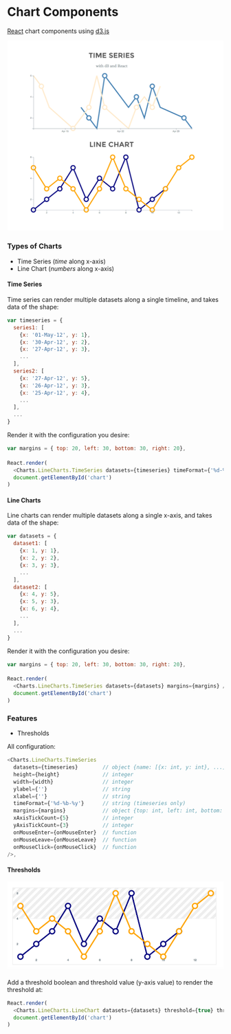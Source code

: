 # Chart Components

[React](http://facebook.github.io/react/) chart components using [d3.js](http://d3js.org/)

![Screenshot](https://raw.githubusercontent.com/NathanielWroblewski/d3_react_chart_components/master/screenshots/screenshot.png)

### Types of Charts

  * Time Series (*time* along x-axis)
  * Line Chart (*numbers* along x-axis)

#### Time Series

Time series can render multiple datasets along a single timeline, and takes data of the shape:

```js
var timeseries = {
  series1: [
    {x: '01-May-12', y: 1},
    {x: '30-Apr-12', y: 2},
    {x: '27-Apr-12', y: 3},
    ...
  ],
  series2: [
    {x: '27-Apr-12', y: 5},
    {x: '26-Apr-12', y: 3},
    {x: '25-Apr-12', y: 4},
    ...
  ],
  ...
}
```

Render it with the configuration you desire:

```js
var margins = { top: 20, left: 30, bottom: 30, right: 20},

React.render(
  <Charts.LineCharts.TimeSeries datasets={timeseries} timeFormat={'%d-%b-%y'} margins={margins} />,
  document.getElementById('chart')
)
```

#### Line Charts

Line charts can render multiple datasets along a single x-axis, and takes data of the shape:

```js
var datasets = {
  dataset1: [
    {x: 1, y: 1},
    {x: 2, y: 2},
    {x: 3, y: 3},
    ...
  ],
  dataset2: [
    {x: 4, y: 5},
    {x: 5, y: 3},
    {x: 6, y: 4},
    ...
  ],
  ...
}
```

Render it with the configuration you desire:

```js
var margins = { top: 20, left: 30, bottom: 30, right: 20},

React.render(
  <Charts.LineCharts.TimeSeries datasets={datasets} margins={margins} />,
  document.getElementById('chart')
)
```

### Features

  * Thresholds

All configuration:

```js
<Charts.LineCharts.TimeSeries
  datasets={timeseries}        // object {name: [{x: int, y: int}, ...], ...}
  height={height}              // integer
  width={width}                // integer
  ylabel={''}                  // string
  xlabel={''}                  // string
  timeFormat={'%d-%b-%y'}      // string (timeseries only)
  margins={margins}            // object {top: int, left: int, bottom: int, right: int}
  xAxisTickCount={5}           // integer
  yAxisTickCount={3}           // integer
  onMouseEnter={onMouseEnter}  // function
  onMouseLeave={onMouseLeave}  // function
  onMouseClick={onMouseClick}  // function
/>,
```

#### Thresholds

![Threshold screenshot](https://raw.githubusercontent.com/NathanielWroblewski/d3_react_chart_components/master/screenshots/threshold.png)

Add a threshold boolean and threshold value (y-axis value) to render the threshold at:

```js
React.render(
  <Charts.LineCharts.LineChart datasets={datasets} threshold={true} thresholdValue={4} />,
  document.getElementById('chart')
)
```
